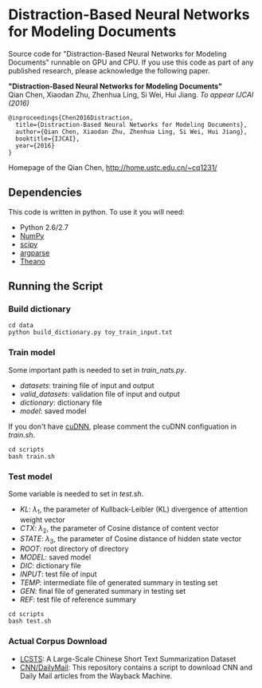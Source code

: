 # Distraction-Based Neural Networks for Modeling Documents

Source code for "Distraction-Based Neural Networks for Modeling Documents" runnable on GPU and CPU. 
If you use this code as part of any published research, please acknowledge the following paper.

**"Distraction-Based Neural Networks for Modeling Documents"**  
Qian Chen, Xiaodan Zhu, Zhenhua Ling, Si Wei, Hui Jiang. *To appear IJCAI (2016)*

    @inproceedings{Chen2016Distraction,
      title={Distraction-Based Neural Networks for Modeling Documents},
      author={Qian Chen, Xiaodan Zhu, Zhenhua Ling, Si Wei, Hui Jiang},
      booktitle={IJCAI},
      year={2016}
    }
    
Homepage of the Qian Chen, http://home.ustc.edu.cn/~cq1231/

## Dependencies

This code is written in python. To use it you will need:

- Python 2.6/2.7
- [NumPy](http://www.numpy.org/)
- [scipy](http://www.scipy.org/)
- [argparse](https://www.google.ca/search?q=argparse&oq=argparse&aqs=chrome..69i57.1260j0j1&sourceid=chrome&es_sm=122&ie=UTF-8#q=argparse+pip)
- [Theano](http://www.deeplearning.net/software/theano/)

## Running the Script
### Build dictionary
```
cd data
python build_dictionary.py toy_train_input.txt
```
### Train model
Some important path is needed to set in *train_nats.py*.
- *datasets*: training file of input and output
- *valid_datasets*: validation file of input and output
- *dictionary*: dictionary file
- *model*: saved model

If you don't have [cuDNN](https://developer.nvidia.com/cudnn), please comment the cuDNN configuation in *train.sh*.
```
cd scripts
bash train.sh
```
### Test model
Some variable is needed to set in *test.sh*.
- *KL*:  $\lambda_1$, the parameter of Kullback-Leibler (KL) divergence of attention weight vector
- *CTX*: $\lambda_2$, the parameter of Cosine distance of content vector
- *STATE*: $\lambda_3$, the parameter of Cosine distance of hidden state vector
- *ROOT*: root directory of directory
- *MODEL*: saved model
- *DIC*: dictionary file
- *INPUT*: test file of input
- *TEMP*: intermediate file of generated summary in testing set
- *GEN*: final file of generated summary in testing set
- *REF*: test file of reference summary
```
cd scripts
bash test.sh
```
### Actual Corpus Download
- [LCSTS](http://icrc.hitsz.edu.cn/Article/show/139.html): A Large-Scale Chinese Short Text Summarization Dataset
- [CNN/DailyMail](https://github.com/deepmind/rc-data/): This repository contains a script to download CNN and Daily Mail articles from the Wayback Machine.

